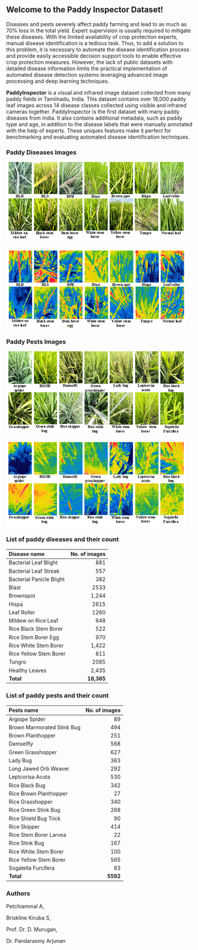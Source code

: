 ## Welcome to the Paddy Inspector Dataset!

Diseases and pests severely affect paddy farming and lead to as much as 70% loss in the total yield. Expert supervision is usually required to mitigate these diseases. With the limited availability of crop protection experts, manual disease identification is a tedious task. Thus, to add a solution to this problem, it is necessary to automate the disease identification process and provide easily accessible decision support tools to enable effective crop protection measures. However, the lack of public datasets with detailed disease information limits the practical implementation of automated disease detection systems leveraging advanced image processing and deep learning techniques.

**PaddyInspector** is a visual and infrared image dataset collected from many paddy fields in Tamilnadu, India. This dataset contains over 18,000 paddy leaf images across 14 disease classes collected using visible and infrared cameras together. PaddyInspector is the first dataset with many paddy diseases from India. It also contains additional metadata, such as paddy type and age, in addition to the disease labels that were manually annotated with the help of experts. These uniques features make it perfect for benchmarking and evaluating automated disease identification techniques.

### Paddy Diseases Images 
![RGB Diseases](rgb_diseases.png)

![IR Diseasaes](ir_diseases.png)

### Paddy Pests Images
![RGB Pests](RGBpests.png)

![IR Pests](irpests.png)

###  List of paddy diseases and their count

|Disease name | No. of images |
| :--- | ---: |
|Bacterial Leaf Blight |  881 |
|Bacterial Leaf Streak | 557 |
|Bacterial Panicle Blight |  382|
|Blast | 2533  |
|Brownspot | 1,244 |
|Hispa | 2615|
|Leaf Roller | 1260|
|Mildew on Rice Leaf | 648|
|Rice Black Stem Borer | 522|
|Rice Stem Borer Egg | 970|
|Rice White Stem Borer | 1,422|
|Rice Yellow Stem Borer | 811|
|Tungro | 2085|
|Healthy Leaves | 2,435|
|**Total** | **18,365**|

###  List of paddy pests and their count

|Pests name | No. of images |
| :--- | ---: |
|Argiope Spider |  89 |
|Brown Marmorated Stink Bug | 494  |
|Brown Planthopper | 251 |
|Damselfly  |  568 |
|Green Grasshopper | 627 |
|Lady Bug | 363 |
|Long Jawed Orb Weaver | 292 |
|Leptcorisa Acuta | 530 |
|Rice Black Bug | 342 |
|Rice Brown Planthopper| 27 |
|Rice Grasshopper | 340 |
|Rice Green Stink Bug| 268 |
|Rice Shield Bug Trick | 90 |
|Rice Skipper | 414|
|Rice Stem Borer Larvea | 22 |
|Rice Stink Bug| 167 |
|Rice White Stem Borer| 100 
|Rice Yellow Stem Borer| 565 |
|Sogatella Furcifera| 83 |
|**Total** | **5592**|

### Authors 

Petchiammal A, 

Briskline Kiruba S,

Prof. Dr. D. Murugan,

Dr. Pandarasmy Arjunan

